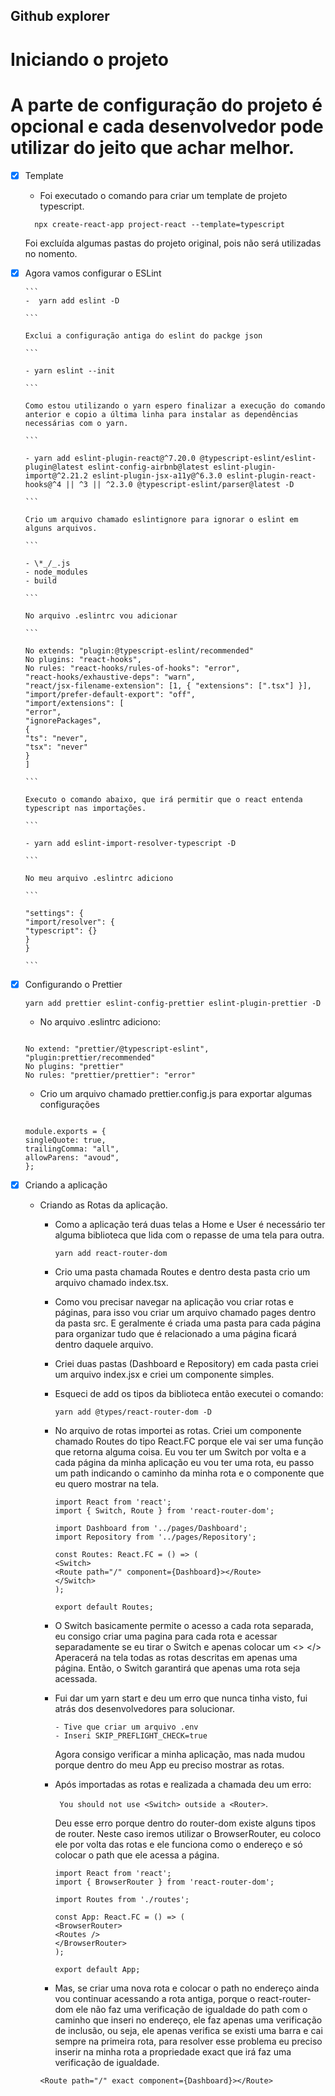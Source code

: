 ## Github explorer

# Iniciando o projeto

# A parte de configuração do projeto é opcional e cada desenvolvedor pode utilizar do jeito que achar melhor.

- [x] Template

  - Foi executado o comando para criar um template de projeto typescript.

  ```
    npx create-react-app project-react --template=typescript
  ```

  Foi excluída algumas pastas do projeto original, pois não será utilizadas no nomento.

- [x] Agora vamos configurar o ESLint

      ```
      -  yarn add eslint -D

      ```

      Exclui a configuração antiga do eslint do packge json

      ```

      - yarn eslint --init

      ```

      Como estou utilizando o yarn espero finalizar a execução do comando anterior e copio a última linha para instalar as dependências necessárias com o yarn.

      ```

      - yarn add eslint-plugin-react@^7.20.0 @typescript-eslint/eslint-plugin@latest eslint-config-airbnb@latest eslint-plugin-import@^2.21.2 eslint-plugin-jsx-a11y@^6.3.0 eslint-plugin-react-hooks@^4 || ^3 || ^2.3.0 @typescript-eslint/parser@latest -D

      ```

      Crio um arquivo chamado eslintignore para ignorar o eslint em alguns arquivos.

      ```

      - \*_/_.js
      - node_modules
      - build

      ```

      No arquivo .eslintrc vou adicionar

      ```

      No extends: "plugin:@typescript-eslint/recommended"
      No plugins: "react-hooks",
      No rules: "react-hooks/rules-of-hooks": "error",
      "react-hooks/exhaustive-deps": "warn",
      "react/jsx-filename-extension": [1, { "extensions": [".tsx"] }],
      "import/prefer-default-export": "off",
      "import/extensions": [
      "error",
      "ignorePackages",
      {
      "ts": "never",
      "tsx": "never"
      }
      ]

      ```

      Executo o comando abaixo, que irá permitir que o react entenda typescript nas importações.

      ```

      - yarn add eslint-import-resolver-typescript -D

      ```

      No meu arquivo .eslintrc adiciono

      ```

      "settings": {
      "import/resolver": {
      "typescript": {}
      }
      }

      ```

- [x] Configurando o Prettier

  ```
  yarn add prettier eslint-config-prettier eslint-plugin-prettier -D

  ```

  - No arquivo .eslintrc adiciono:

  ```

  No extend: "prettier/@typescript-eslint",
  "plugin:prettier/recommended"
  No plugins: "prettier"
  No rules: "prettier/prettier": "error"

  ```

  - Crio um arquivo chamado prettier.config.js para exportar algumas configurações

  ```

  module.exports = {
  singleQuote: true,
  trailingComma: "all",
  allowParens: "avoud",
  };

  ```

- [x] Criando a aplicação

  - Criando as Rotas da aplicação.

    - Como a aplicação terá duas telas a Home e User é necessário ter alguma biblioteca que lida com o repasse de uma tela para outra.

      ```
      yarn add react-router-dom
      ```

    - Crio uma pasta chamada Routes e dentro desta pasta crio um arquivo chamado index.tsx.

    - Como vou precisar navegar na aplicação vou criar rotas e páginas, para isso vou criar um arquivo chamado pages dentro da pasta src. E geralmente é criada uma pasta para cada página para organizar tudo que é relacionado a uma página ficará dentro daquele arquivo.

    - Criei duas pastas (Dashboard e Repository) em cada pasta criei um arquivo index.jsx e criei um componente simples.

    - Esqueci de add os tipos da biblioteca então executei o comando:

      ```
      yarn add @types/react-router-dom -D
      ```

    - No arquivo de rotas importei as rotas. Criei um componente chamado Routes do tipo React.FC porque ele vai ser uma função que retorna alguma coisa. Eu vou ter um Switch por volta e a cada página da minha aplicação eu vou ter uma rota, eu passo um path indicando o caminho da minha rota e o componente que eu quero mostrar na tela.

      ```
      import React from 'react';
      import { Switch, Route } from 'react-router-dom';

      import Dashboard from '../pages/Dashboard';
      import Repository from '../pages/Repository';

      const Routes: React.FC = () => (
      <Switch>
      <Route path="/" component={Dashboard}></Route>
      </Switch>
      );

      export default Routes;
      ```

    - O Switch basicamente permite o acesso a cada rota separada, eu consigo criar uma pagina para cada rota e acessar separadamente se eu tirar o Switch e apenas colocar um <> </> Aperacerá na tela todas as rotas descritas em apenas uma página. Então, o Switch garantirá que apenas uma rota seja acessada.


    - Fui dar um yarn start e deu um erro que nunca tinha visto, fui atrás dos desenvolvedores para solucionar.

      ```
      - Tive que criar um arquivo .env
      - Inseri SKIP_PREFLIGHT_CHECK=true
      ```

      Agora consigo verificar a minha aplicação, mas nada mudou porque dentro do meu App eu preciso mostrar as rotas.

    - Após importadas as rotas e realizada a chamada deu um erro:

      ``` You should not use <Switch> outside a <Router>```.

      Deu esse erro porque dentro do router-dom existe alguns tipos de router. Neste caso iremos utilizar o BrowserRouter, eu coloco ele por volta das rotas e ele funciona como o endereço e só colocar o path que ele acessa a página.

      ```
      import React from 'react';
      import { BrowserRouter } from 'react-router-dom';

      import Routes from './routes';

      const App: React.FC = () => (
      <BrowserRouter>
      <Routes />
      </BrowserRouter>
      );

      export default App;
      ```

    - Mas, se criar uma nova rota e colocar o path no endereço ainda vou continuar acessando a rota antiga, porque o react-router-dom ele não faz uma verificação de igualdade do path com o caminho que inseri no endereço, ele faz apenas uma verificação de inclusão, ou seja, ele apenas verifica se existi uma barra e cai sempre na primeira rota, para resolver esse problema eu preciso inserir na minha rota a propriedade exact que irá faz uma verificação de igualdade.

    ```
    <Route path="/" exact component={Dashboard}></Route>

    ```
